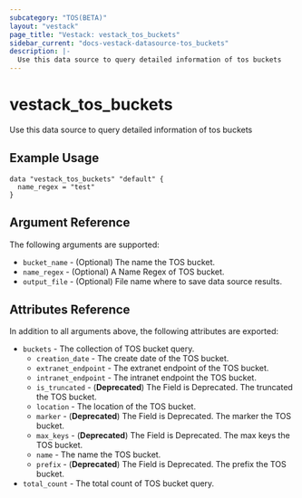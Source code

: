 ```yaml
---
subcategory: "TOS(BETA)"
layout: "vestack"
page_title: "Vestack: vestack_tos_buckets"
sidebar_current: "docs-vestack-datasource-tos_buckets"
description: |-
  Use this data source to query detailed information of tos buckets
---
```

# vestack_tos_buckets
Use this data source to query detailed information of tos buckets
## Example Usage
```hcl
data "vestack_tos_buckets" "default" {
  name_regex = "test"
}
```
## Argument Reference
The following arguments are supported:
* `bucket_name` - (Optional) The name the TOS bucket.
* `name_regex` - (Optional) A Name Regex of TOS bucket.
* `output_file` - (Optional) File name where to save data source results.

## Attributes Reference
In addition to all arguments above, the following attributes are exported:
* `buckets` - The collection of TOS bucket query.
    * `creation_date` - The create date of the TOS bucket.
    * `extranet_endpoint` - The extranet endpoint of the TOS bucket.
    * `intranet_endpoint` - The intranet endpoint the TOS bucket.
    * `is_truncated` - (**Deprecated**) The Field is Deprecated. The truncated the TOS bucket.
    * `location` - The location of the TOS bucket.
    * `marker` - (**Deprecated**) The Field is Deprecated. The marker the TOS bucket.
    * `max_keys` - (**Deprecated**) The Field is Deprecated. The max keys the TOS bucket.
    * `name` - The name the TOS bucket.
    * `prefix` - (**Deprecated**) The Field is Deprecated. The prefix the TOS bucket.
* `total_count` - The total count of TOS bucket query.


